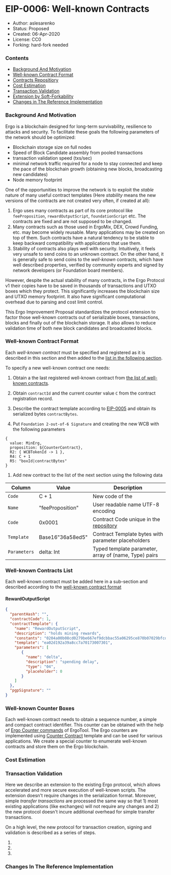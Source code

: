 # EIP-0006: Well-known Contracts 

* Author: aslesarenko 
* Status: Proposed
* Created: 06-Apr-2020
* License: CC0
* Forking: hard-fork needed 

### Contents
- [Background And Motivation](#background-and-motivation)
- [Well-known Contract Format](#well-known-contract-format)
- [Contracts Repositiory](#contracts-repositiory)
- [Cost Estimation](#cost-Estimation) 
- [Transaction Validation](#transaction-validation) 
- [Extension by Soft-Forkability](#extension-by-soft-forkability) 
- [Changes in The Reference Implementation](#changes-in-the-reference-implementation) 

### Background And Motivation

Ergo is a blockchain designed for long-term survivability, resilience to attacks and
security. To facilitate these goals the following parameters of the network should be
optimized:
- Blockchain storage size on full nodes
- Speed of Block Candidate assembly from pooled transactions
- transaction validation speed (txs/sec) 
- minimal network traffic required for a node to stay connected and keep the pace of the
blockchain growth (obtaining new blocks, broadcasting new candidates)
- Node memory footprint 

One of the opportunities to improve the network is to exploit the _stable_ nature of many
useful contract templates (Here _stability_ means the new versions of the contracts are
not created very often, if created at all):
1) Ergo uses many contracts as part of its core protocol like
`feeProposition`, `rewardOutputScript`, `foundationScript` etc. The contracts are fixed
and are not supposed to be changed. 
2) Many contracts such as those used in ErgoMix, DEX, Crowd Funding, etc. may become
widely reusable. Many applications may be created on top of them. Such contracts have a
natural tendency to be stable to keep backward compatibility with applications that use
them.
3) Stability of contracts also plays well with security. Intuitively, it feels very
unsafe to send coins to an unknown contract. On the other hand, it is generally safe to
send coins to the _well-known_ contracts, which have well described properties,
verified by community experts and signed by network developers (or Foundation board
members).

However, despite the actual stability of many contracts, in the Ergo Protocol v1 their
copies have to be saved in thousands of transactions and UTXO boxes which they protect.
This significantly increases the blockchain size and UTXO memory footprint. It also have
significant computational overhead due to parsing and cost limit control.

This Ergo Improvement Proposal standardizes the protocol extension to factor those
well-known contracts out of serializable boxes, transactions, blocks and finally out of the
blockchain storage. It also allows to reduce validation time of both new block candidates
and broadcasted blocks.

### Well-known Contract Format
Each _well-known contract_ must be specified and registered as it is described in this section and then
added to the [list in the following section](#well-known-contracts-list).

To specify a new well-known contract one needs:

1) Obtain a the last registered well-known contract from [the list of well-known contracts](#well-known-contracts-list).

1) Obtain `contractId` and the current counter value `C` from the contract registration record.

1) Describe the contract template according to [EIP-0005](eip-0005.md) and obtain its
serialized bytes `contractBytes`.

1) Put `Foundation 2-out-of-6 Signature` and creating the
new WCB with the following parameters
```
{
  value: MinErg, 
  proposition: ${CounterContract},
  R2: { WCBTokenId -> 1 },
  R4: C + 1
  R5: "boxId|contractBytes"
}
```

1) Add new contract to the list of the next section using the following data

Column           | Value            | Description
-----------------|------------------|------------------
`Code`           | C + 1            | New code of the  
`Name`           | "feeProposition" | User readable name UTF-8 encoding
`Code`           | 0x0001           | Contract Code unique in the [repository](#contracts-repository)
`Template`       | Base16"36a58ed5" | Contract Template bytes with parameter placeholders
`Parameters`     | delta: Int       | Typed template parameter, array of (name, Type) pairs

### Well-known Contracts List

Each well-known contract must be added here in a sub-section and described according to
the [well-known contract format](#well-known-contract-format)

#### RewardOutputScript 

```json
{
  "parentHash": "",
  "contractCode": 1,
  "contractTemplate": {
    "name": "RewardOutputScript",
    "description": "holds mining rewards",
    "constants": "0204a00b08cd0279be667ef9dcbbac55a06295ce870b07029bfcdb2dce28d959f2815b16f81798",
    "template": "ea02d192a39a8cc7a70173007301",
    "parameters": [
       { 
         "name": "delta",
         "description": "spending delay",
         "type": "04",
         "placeholder": 0
       }
    ]
  },
  "pgpSignature": "" 
}
```

### Well-known Counter Boxes

Each well-known contract needs to obtain a sequence number, a simple and compact contract
identifier. This counter can be obtained with the help of [Ergo Counter commands]() of
ErgoTool. The Ergo counters are implemented using [Counter Contract]() template and can be
used for various applications. We create a special counter to enumerate well-known
contracts and store them on the Ergo blockchain.

### Cost Estimation

### Transaction Validation

Here we describe an extension to the existing Ergo protocol, which allows accelerated and more secure execution
of well-known scripts. The extension doesn't require changes in the
serialization format. Moreover, simple _transfer transactions_ are processed the same way so
that 1) most existing applications (like exchanges) will not require any changes and 2)
the new protocol doesn't incure additional overhead for simple transfer transactions.

On a high level, the new protocol for transaction creation, signing and validation is
described as a series of steps. 

1) 

2) 
 
3) 

### Changes In The Reference Implementation

